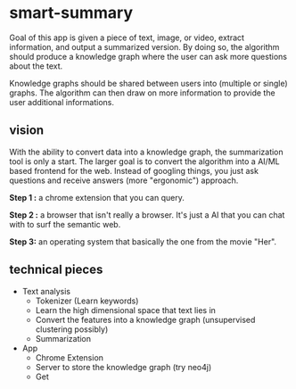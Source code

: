 # smart-summary

Goal of this app is given a piece of text, image, or video, extract information, and output a summarized version. By doing so, the algorithm should produce a knowledge graph where the user can ask more questions about the text.

Knowledge graphs should be shared between users into (multiple or single) graphs. The algorithm can then draw on more information to provide the user additional informations.

## vision
With the ability to convert data into a knowledge graph, the summarization tool is only a start. The larger goal is to convert the algorithm into a AI/ML based frontend for the web. Instead of googling things, you just ask questions and receive answers (more "ergonomic") approach.

**Step 1 :** a chrome extension that you can query.

**Step 2 :** a browser that isn't really a browser. It's just a AI that you can chat with to surf the semantic web.

**Step 3:** an operating system that basically the one from the movie "Her".

## technical pieces
- Text analysis
	- Tokenizer (Learn keywords)
	- Learn the high dimensional space that text lies in
	- Convert the features into a knowledge graph (unsupervised clustering possibly)
	- Summarization
- App
	- Chrome Extension
	- Server to store the knowledge graph (try neo4j)
	- Get
